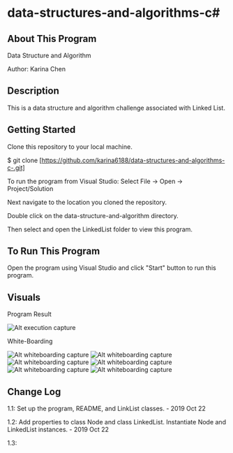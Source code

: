 # data-structures-and-algorithms-c#

## About This Program
Data Structure and Algorithm

Author: Karina Chen

## Description
This is a data structure and algorithm challenge associated with Linked List.

## Getting Started
Clone this repository to your local machine.

$ git clone [https://github.com/karina6188/data-structures-and-algorithms-c-.git]

To run the program from Visual Studio:
Select File -> Open -> Project/Solution

Next navigate to the location you cloned the repository.

Double click on the data-structure-and-algorithm directory.

Then select and open the LinkedList folder to view this program.

## To Run This Program
Open the program using Visual Studio and click "Start" button to run this program.


## Visuals

Program Result

![Alt execution capture]()

White-Boarding

![Alt whiteboarding capture](/Assets/code06_1.jpg)
![Alt whiteboarding capture](/Assets/code06_2.jpg)
![Alt whiteboarding capture](/Assets/code06_3.jpg)
![Alt whiteboarding capture](/Assets/code06_4.jpg)
![Alt whiteboarding capture](/Assets/code06_5.jpg)
![Alt whiteboarding capture](/Assets/code06_6.jpg)


## Change Log

1.1: Set up the program, README, and LinkList classes. - 2019 Oct 22

1.2: Add properties to class Node and class LinkedList. Instantiate Node and LinkedList instances. - 2019 Oct 22

1.3: 